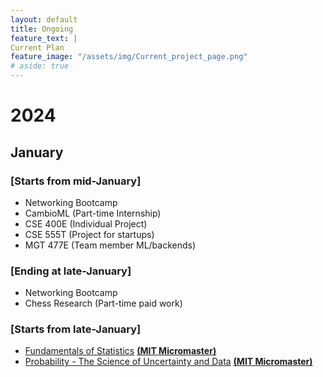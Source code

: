 ```yaml
---
layout: default
title: Ongoing
feature_text: |
Current Plan
feature_image: "/assets/img/Current_project_page.png"
# aside: true
---
```


# 2024
## January
### [Starts from mid-January]
- Networking Bootcamp
- CambioML (Part-time Internship)
- CSE 400E (Individual Project)
- CSE 555T (Project for startups)
- MGT 477E (Team member ML/backends)

### [Ending at late-January]
- Networking Bootcamp
- Chess Research (Part-time paid work)

### [Starts from late-January]
- [Fundamentals of Statistics](https://www.edx.org/learn/statistics/massachusetts-institute-of-technology-fundamentals-of-statistics) [**(MIT Micromaster)**](https://www.edx.org/masters/micromasters/mitx-statistics-and-data-science-general-track)
- [Probability - The Science of Uncertainty and Data](https://www.edx.org/learn/probability/massachusetts-institute-of-technology-probability-the-science-of-uncertainty-and-data) [**(MIT Micromaster)**](https://www.edx.org/masters/micromasters/mitx-statistics-and-data-science-general-track)

